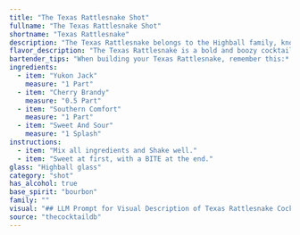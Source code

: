```yaml
---
title: "The Texas Rattlesnake Shot"
fullname: "The Texas Rattlesnake Shot"
shortname: "Texas Rattlesnake"
description: "The Texas Rattlesnake belongs to the Highball family, known for their tall, mixed drinks with a base spirit and a mixer. Its origins are likely rooted in the American South, where it gained popularity in the 1970s, reflecting a blend of regional favorites like Southern Comfort and cherry brandy. "
flavor_description: "The Texas Rattlesnake is a bold and boozy cocktail with a sweet and sour punch.  You get a kick from the Yukon Jack, a warm cherry flavor from the brandy, and a touch of Southern Comfort spice. The sweet and sour balances it all out, creating a complex profile that's both refreshing and satisfying.  It's a sweet, potent, and surprising cocktail that's sure to make you say Yeehaw!"
bartender_tips: "When building your Texas Rattlesnake, remember this:* **Layer Carefully:** The key is to slowly pour the liquids, ensuring each layer remains distinct. Start with the heaviest (Yukon Jack), then Cherry Brandy, Southern Comfort, and finally Sweet and Sour. * **Chill Everything:** Pre-chill the glasses for a refreshingly cold experience.  * **Use Good Quality:**  Use top-shelf Southern Comfort for the best flavor.* **Garnish:** A cherry or orange peel adds a touch of elegance. "
ingredients:
  - item: "Yukon Jack"
    measure: "1 Part"
  - item: "Cherry Brandy"
    measure: "0.5 Part"
  - item: "Southern Comfort"
    measure: "1 Part"
  - item: "Sweet And Sour"
    measure: "1 Splash"
instructions:
  - item: "Mix all ingredients and Shake well."
  - item: "Sweet at first, with a BITE at the end."
glass: "Highball glass"
category: "shot"
has_alcohol: true
base_spirit: "bourbon"
family: ""
visual: "## LLM Prompt for Visual Description of Texas Rattlesnake Cocktail**Please describe the appearance of a Texas Rattlesnake cocktail, a concoction made with Yukon Jack Canadian Whiskey, Cherry Brandy, Southern Comfort, and Sweet & Sour mix.  Focus on the following:*** **Color:** What is the overall color of the drink? Is it vibrant or muted? Does it have any specific shades or hues?* **Texture:** Is the drink clear, cloudy, or layered? Are there any visible ingredients or pieces of fruit?* **Glass:** What type of glass is the cocktail served in? Is it an old fashioned glass, a highball, or something else entirely? * **Garnish:** Does the drink have a garnish? If so, what is it and how is it presented?* **Overall Impression:** How would you describe the drink's visual appeal? Is it inviting, intriguing, or perhaps a bit intimidating? **Be as descriptive as possible and use vivid language to paint a picture of this unique cocktail.** "
source: "thecocktaildb"
---
```


